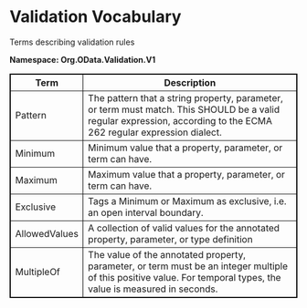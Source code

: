 <body xmlns:ac="remove this before pressing 'Apply'">
<h1>Validation Vocabulary</h1>
<p>Terms describing validation rules</p>
<p>
<strong>Namespace: Org.OData.Validation.V1</strong>
</p>
<p></p>
<table width="100%" style="border: 1px solid #000000;" border="1">
<tbody>
<tr>
<th><strong>Term</strong></th><th><strong>Description</strong></th>
</tr>
<tr>
<td>Pattern</td><td>The pattern that a string property, parameter, or term must match. This SHOULD be a valid regular expression, according to the ECMA 262 regular expression dialect.</td>
</tr>
<tr>
<td>Minimum</td><td>Minimum value that a property, parameter, or term can have.</td>
</tr>
<tr>
<td>Maximum</td><td>Maximum value that a property, parameter, or term can have.</td>
</tr>
<tr>
<td>Exclusive</td><td>Tags a Minimum or Maximum as exclusive, i.e. an open interval boundary.</td>
</tr>
<tr>
<td>AllowedValues</td><td>A collection of valid values for the annotated property, parameter, or type definition</td>
</tr>
<tr>
<td>MultipleOf</td><td>The value of the annotated property, parameter, or term must be an integer multiple of this positive value. For temporal types, the value is measured in seconds.</td>
</tr>
</tbody>
</table>
</body>
